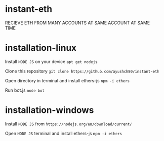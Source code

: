 # instant-eth
RECIEVE ETH FROM MANY ACCOUNTS AT SAME ACCOUNT AT SAME TIME

# installation-linux
Install `NODE JS` on your device `apt get nodejs`

Clone this repository `git clone https://github.com/ayushch80/instant-eth`

Open directory in terminal and install ethers-js `npm -i ethers`

Run bot.js `node bot`

# installation-windows
Install `NODE JS` from `https://nodejs.org/en/download/current/`

Open `NODE JS` terminal and install ethers-js `npm -i ethers`

